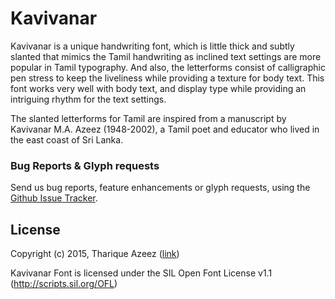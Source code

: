 # Kavivanar

Kavivanar is a unique handwriting font, which is little thick and subtly slanted that mimics the Tamil handwriting as inclined text settings are more popular in Tamil typography. And also, the letterforms consist of calligraphic pen stress to keep the liveliness while providing a texture for body text. This font works very well with body text, and display type while providing an intriguing rhythm for the text settings.

The slanted letterforms for Tamil are inspired from a manuscript by Kavivanar M.A. Azeez (1948-2002), a Tamil poet and educator who lived in the east coast of Sri Lanka.


### Bug Reports & Glyph requests

Send us bug reports, feature enhancements or glyph requests, using the [Github Issue Tracker](https://github.com/enathu/kavivanar/issues/).

## License

Copyright (c) 2015, Tharique Azeez ([link](http://thariqueazeez.com))

Kavivanar Font is licensed under the SIL Open Font License v1.1 (<http://scripts.sil.org/OFL>)
